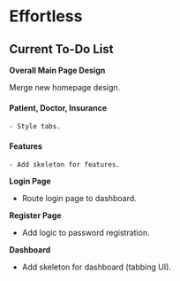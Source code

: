# Effortless

## Current To-Do List

**Overall Main Page Design**

  Merge new homepage design.
  
  #### Patient, Doctor, Insurance
    - Style tabs.
  #### Features
    - Add skeleton for features.

**Login Page**
  - Route login page to dashboard.
  
**Register Page**
  - Add logic to password registration.
 
**Dashboard**
  - Add skeleton for dashboard (tabbing UI).
